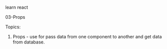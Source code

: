 learn react

03-Props

Topics:
1. Props - use for pass data from one component to another and get data from database.